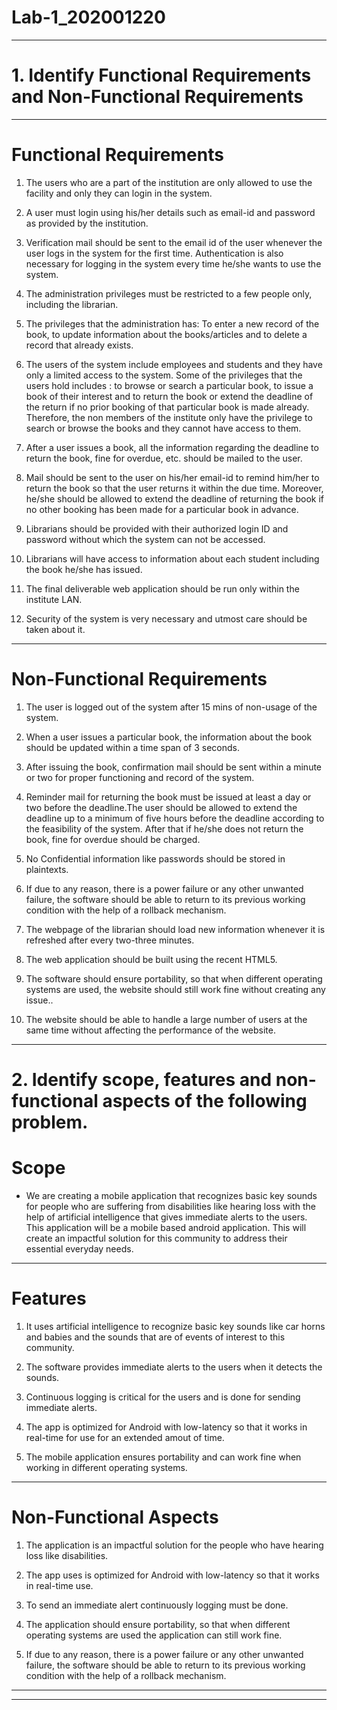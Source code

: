 # Lab-1_202001220

-----------------------------------------------------------------------------------------------------------------------------------------------------------------------

# 1. Identify Functional Requirements and Non-Functional Requirements

-----------------------------------------------------------------------------------------------------------------------------------------------------------------------

# Functional Requirements

1. The users who are a part of the institution are only allowed to use the facility and only they can login in the system.

2. A user must login using his/her details such as email-id and password as provided by the institution.

3. Verification mail should be sent to the email id of the user whenever the user logs in the system for the first time. Authentication is also necessary for logging in the system every time he/she wants to use the system.

4. The administration privileges must be restricted to a few people only, including the librarian.

5. The privileges that the administration has: To enter a new record of the book, to update information about the books/articles and to delete a record that already exists.

6. The users of the system include employees and students and they have only a limited access to the system. Some of the privileges that the users hold includes : to browse or search a particular book, to issue a book of their interest and to return the book or extend the deadline of the return if no prior booking of that particular book is made already. Therefore, the non members of the institute only have the privilege to search or browse the books and they cannot have access to them.

6. After a user issues a book, all the information regarding the deadline to return the book, fine for overdue, etc. should be mailed to the user.

7. Mail should be sent to the user on his/her email-id to remind him/her to return the book so that the user returns it within the due time. Moreover, he/she should be allowed to extend the deadline of returning the book if no other booking has been made for a particular book in advance.

8. Librarians should be provided with their authorized login ID and password without which the system can not be accessed.

9. Librarians will have access to information about each student including the book he/she has issued.

10. The final deliverable web application should be run only within the institute LAN.

11. Security of the system is very necessary and utmost care should be taken about it.

-----------------------------------------------------------------------------------------------------------------------------------------------------------------------

# Non-Functional Requirements

1. The user is logged out of the system after 15 mins of non-usage of the system.

2. When a user issues a particular book, the information about the book should be updated within a time span of 3 seconds.

3. After issuing the book, confirmation mail should be sent within a minute or two for proper functioning and record of the system.

4. Reminder mail for returning the book must be issued at least a day or two before the deadline.The user should be allowed to extend the deadline up to a minimum of five hours before the deadline according to the feasibility of the system. After that if he/she does not return the book, fine for overdue should be charged.

5. No Confidential information like passwords should be stored in plaintexts.

6. If due to any reason, there is a power failure or any other unwanted failure, the software should be able to return to its previous working condition with the help of a rollback mechanism.

7. The webpage of the librarian should load new information whenever it is refreshed after every two-three minutes.

8. The web application should be built using the recent HTML5.

9. The software should ensure portability, so that when different operating systems are used, the website should still work fine without creating any issue..

10. The website should be able to handle a large number of users at the same time without affecting the performance of the website.


-----------------------------------------------------------------------------------------------------------------------------------------------------------------------

# 2. Identify scope, features and non-functional aspects of the following problem.

# Scope

* We are creating a mobile application that recognizes basic key sounds for people who are suffering from disabilities like hearing loss with the help of artificial intelligence that gives immediate alerts to the users. This application will be a mobile based android application. This will create an impactful solution for this community to address their essential everyday needs.

-----------------------------------------------------------------------------------------------------------------------------------------------------------------------

# Features

1. It uses artificial intelligence to recognize basic key sounds like car horns and babies and the sounds that are of events of interest to this community.

2. The software provides immediate alerts to the users when it detects the sounds.

3. Continuous logging is critical for the users and is done for sending immediate alerts.

4. The app is optimized for Android with low-latency so that it works in real-time for use for an extended amout of time.

5. The mobile application ensures portability and can work fine when working in different operating systems.

-----------------------------------------------------------------------------------------------------------------------------------------------------------------------

# Non-Functional Aspects

1. The application is an impactful solution for the people who have hearing loss like disabilities.

2. The app uses is optimized for Android with low-latency so that it works in real-time use.

3. To send an immediate alert continuously logging must be done.

4. The application should ensure portability, so that when different operating systems are used the application can still work fine.

5. If due to any reason, there is a power failure or any other unwanted failure, the software should be able to return to its previous working condition with the help of a rollback mechanism.
-----------------------------------------------------------------------------------------------------------------------------------------------------------------------

***********************************************************************************************************************************************************************

